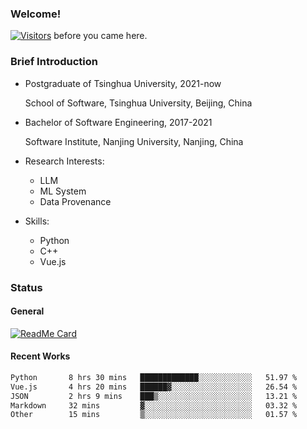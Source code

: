 ### Welcome!

[![Visitors](https://visitor-badge.laobi.icu/badge?page_id=HermitSun.HermitSun)]() before you came here.

### Brief Introduction

- Postgraduate of Tsinghua University, 2021-now
  
  School of Software, Tsinghua University, Beijing, China

- Bachelor of Software Engineering, 2017-2021
  
  Software Institute, Nanjing University, Nanjing, China

- Research Interests:
  - LLM
  - ML System
  - Data Provenance

- Skills:
  - Python
  - C++
  - Vue.js

### Status

#### General

[![ReadMe Card](https://github-readme-stats.hermitsun.vercel.app/api?username=HermitSun&count_private=true&show_icons=true)]()

#### Recent Works

<!--START_SECTION:waka-->

```txt
Python       8 hrs 30 mins   █████████████░░░░░░░░░░░░   51.97 %
Vue.js       4 hrs 20 mins   ██████▓░░░░░░░░░░░░░░░░░░   26.54 %
JSON         2 hrs 9 mins    ███▒░░░░░░░░░░░░░░░░░░░░░   13.21 %
Markdown     32 mins         ▓░░░░░░░░░░░░░░░░░░░░░░░░   03.32 %
Other        15 mins         ▒░░░░░░░░░░░░░░░░░░░░░░░░   01.57 %
```

<!--END_SECTION:waka-->
